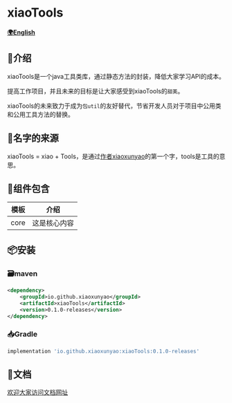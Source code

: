 # xiaoTools
**[🌍English](https://github.com/xiaoxunyao/java-utils-library/blob/master/README-EN.md)**
## 🔖介绍

xiaoTools是一个java工具类库，通过静态方法的封装，降低大家学习API的成本。

提高工作项目，并且未来的目标是让大家感受到xiaoTools的`甜美`。

xiaoTools的未来致力于成为`包util`的友好替代，节省开发人员对于项目中公用类和公用工具方法的替换。

## 👀名字的来源

xiaoTools = xiao + Tools，是通过[作者xiaoxunyao](https://github.com/xiaoxunyao)的第一个字，tools是工具的意思。

## 🧰组件包含

| 模板 |       介绍       |
| :------: | :----------------------: |
|   core   | 这是核心内容 |

## 📦安装

### 🗃️maven

```xml
<dependency>
    <groupId>io.github.xiaoxunyao</groupId>
    <artifactId>xiaoTools</artifactId>
    <version>0.1.0-releases</version>
</dependency>
```

### 📥Gradle

```gradle
implementation 'io.github.xiaoxunyao:xiaoTools:0.1.0-releases'
```

## 📖文档

[欢迎大家访问文档网址](https://xiaoxunyao.github.io/xiaoTools-doc/)


